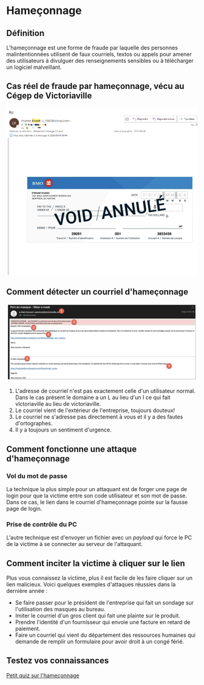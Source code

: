 # Hameçonnage  

## Définition  

L’hameçonnage est une forme de fraude par laquelle des personnes malintentionnées utilisent de faux courriels, textos ou appels pour amener des utilisateurs à divulguer des renseignements sensibles ou à télécharger un logiciel malveillant.  

## Cas réel de fraude par hameçonnage, vécu au Cégep de Victoriaville  

![Hameconnage-fraude-paie](../images/fraude-paie-specimen-cheque.png)  

## Comment détecter un courriel d'hameçonnage  

![10-Hameconnage](../images/10-Hameconnage.png)  

1. L'adresse de courriel n'est pas exactement celle d'un utilisateur normal. Dans le cas présent le domaine a un L au lieu d'un I ce qui fait vlctoriaville au lieu de victoriaville.  
2. Le courriel vient de l'extérieur de l'entreprise, toujours douteux!  
3. Le courriel ne s'adresse pas directement à vous et il y a des fautes d'ortographes.    
4. Il y a toujours un sentiment d'urgence.  

## Comment fonctionne une attaque d'hameçonnage  

### Vol du mot de passe  

La technique la plus simple pour un attaquant est de forger une page de login pour que la victime entre son code utilisateur et son mot de passe. Dans ce cas, le lien dans le courriel d'hameçonnage pointe sur la fausse page de login.

### Prise de contrôle du PC  

L'autre technique est d'envoyer un fichier avec un *payload* qui force le PC de la victime à se connecter au serveur de l'attaquant.  

## Comment inciter la victime à cliquer sur le lien  

Plus vous connaissez la victime, plus il est facile de les faire cliquer sur un lien malicieux.  Voici quelques exemples d'attaques réussies dans la dernière année :  

- Se faire passer pour le président de l'entreprise qui fait un sondage sur l'utilisation des masques au bureau.  
- Imiter le courriel d'un gros client qui fait une plainte sur le produit.  
- Prendre l'identité d'un fournisseur qui envoie une facture en retard de paiement.  
- Faire un courriel qui vient du département des ressources humaines qui demande de remplir un formulaire pour avoir droit à un congé férié.  

## Testez vos connaissances  

[Petit quiz sur l'hameçonnage](https://forms.office.com/r/k6Uhv6ajHu)  
